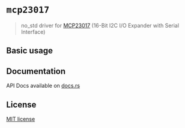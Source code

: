 # `mcp23017`

> no_std driver for [MCP23017](http://ww1.microchip.com/downloads/en/DeviceDoc/20001952C.pdf) (16-Bit I2C I/O Expander with Serial Interface)

## Basic usage

## Documentation

API Docs available on [docs.rs](https://docs.rs/vl53l0x)

## License

[MIT license](http://opensource.org/licenses/MIT)
